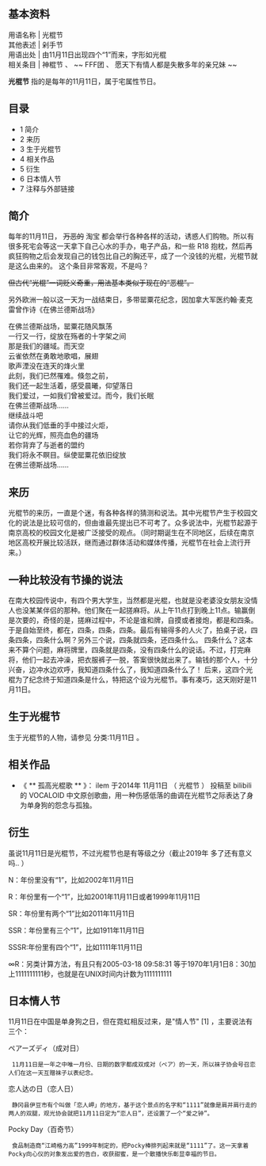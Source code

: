 **基本资料**  
---  
用语名称  |  光棍节   
其他表述  |  剁手节   
用语出处  |  由11月11日出现四个“1”而来，字形如光棍   
相关条目  |  神棍节  、 ~~ FFF团  、  愿天下有情人都是失散多年的亲兄妹  ~~  
  
**光棍节** 指的是每年的11月11日，属于宅属性节日。

##  目录

  * 1  简介 
  * 2  来历 
  * 3  生于光棍节 
  * 4  相关作品 
  * 5  衍生 
  * 6  日本情人节 
  * 7  注释与外部链接 

##  简介

每年的11月11日， ~~万恶的~~ 淘宝  都会举行各种各样的活动，诱惑人们购物。所以有很多死宅会等这一天拿下自己心水的手办，电子产品，和一些  R18
抱枕，然后再疯狂购物之后会发现自己的钱包比自己的胸还平，成了一个没钱的光棍，光棍节就是这么由来的。  这个条目非常客观，不是吗？

~~但古代“光棍”一词贬义奇重，用法基本类似于现在的“恶棍”。~~

另外欧洲一般以这一天为一战结束日，多带罂粟花纪念，因加拿大军医约翰·麦克雷曾作诗《在佛兰德斯战场》

在佛兰德斯战场，罂粟花随风飘荡  
一行又一行，绽放在殇者的十字架之间  
那是我们的疆域。而天空  
云雀依然在勇敢地歌唱，展翅  
歌声湮没在连天的烽火里  
此刻，我们已然罹难。倏忽之前，  
我们还一起生活着，感受晨曦，仰望落日  
我们爱过，一如我们曾被爱过。而今，我们长眠  
在佛兰德斯战场……  
继续战斗吧  
请你从我们低垂的手中接过火炬，  
让它的光辉，照亮血色的疆场  
若你背弃了与逝者的盟约  
我们将永不瞑目。纵使罂粟花依旧绽放  
在佛兰德斯战场……

##  来历

光棍节的来历，一直是个迷，有各种各样的猜测和说法。其中光棍节产生于校园文化的说法是比较可信的，但由谁最先提出已不可考了。众多说法中，光棍节起源于南京高校的校园文化是被广泛接受的观点。（同时期诞生在不同地区，后续在南京地区高校开展比较活跃，继而通过群体活动和媒体传播，光棍节在社会上流行开来。）

一种比较没有节操的说法  
---  
在南大校园传说中，有四个男大学生，当然都是光棍，也就是没老婆没女朋友没情人也没某某伴侣的那种。他们聚在一起搓麻将。从上午11点打到晚上11点。输赢倒是次要的，奇怪的是，搓麻过程中，不论是谁和牌，自摸或者接炮，都是和四条。于是自始至终，都在，四条，四条，四条。最后有输得多的人火了，拍桌子说，四条四条，四条什么啊？另外三个说，四条就四条，还四条什么。
四条什么？这本来不算个问题，麻将牌里，四条就是四条，没有四条什么的说话。不过，打完麻将，他们一起去冲澡，把衣服裤子一脱，答案很快就出来了。输钱的那个人，十分兴奋，边冲水边欢呼，我知道四条什么了，我知道四条什么了！
后来，这四个光棍为了纪念终于知道四条是什么，特把这个设为光棍节。事有凑巧，这天刚好是11月11日。  
  
##  生于光棍节

生于光棍节的人物，请参见  分类:11月11日  。

##  相关作品

  * 《 ** 孤高光棍歌  ** 》：  ilem  于2014年  11月11日  （  光棍节  ）  投稿至  bilibili  的  VOCALOID  中文原创歌曲，用一种伤感低落的曲调在光棍节之际表达了身为单身狗的怨念与孤独。 

##  衍生

虽说11月11日是光棍节，不过光棍节也是有等级之分（截止2019年  多了还有意义吗..  ）

N：年份里没有“1”，比如2002年11月11日

R：年份里有一个“1”，比如2001年11月11日或者1999年11月11日

SR：年份里有两个“1”比如2011年11月11日

SSR：年份里有三个“1”，比如1911年11月11日

SSSR:年份里有四个“1”，比如1111年11月11日

∞R：另类计算方法，有且只有2005-03-18 09:58:31
等于1970年1月1日8：30加上1111111111秒，也就是在UNIX时间内计数为1111111111

##  日本情人节

11月11日在中国是单身狗之日，但在霓虹相反过来，是"情人节"  [1]  ，主要说法有三个：

ペアーズディ（成对日）

     11月11日是一年之中唯一月份、日期的数字都成双成对（ペア）的一天，所以袜子协会号召恋人们在这一天互赠袜子以表纪念。 

恋人达の日（恋人日）

     静冈县伊豆市有个叫做「恋人岬」的地方，基于这个景点的名字和“1111”就像是肩并肩行走的两人的双腿，观光协会就把11月11日定为“恋人日”，还设置了一个“爱之钟”。 

Pocky Day（百奇节）

     食品制造商“江崎格力高”1999年制定的，把Pocky棒排列起来就是“1111”了。这一天拿着Pocky向心仪的对象发出爱的告白，收获甜蜜，是一个散播快乐彰显幸福的节日。 